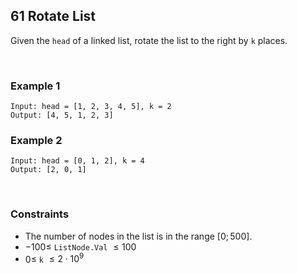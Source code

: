 ## 61 Rotate List

Given the `head` of a linked list, rotate the list to the right by `k` places.

<br>

### Example 1

```
Input: head = [1, 2, 3, 4, 5], k = 2
Output: [4, 5, 1, 2, 3]
```

### Example 2

```
Input: head = [0, 1, 2], k = 4
Output: [2, 0, 1]
```

<br>

### Constraints

- The number of nodes in the list is in the range $[0; 500]$.
- $-100 \leqslant$ `ListNode.Val` $\leqslant 100$
- $0 \leqslant$ `k` $\leqslant 2 \cdot 10^9$
